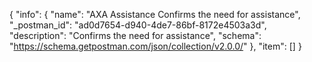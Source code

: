 {
  "info": {
    "name": "AXA Assistance Confirms the need for assistance",
    "_postman_id": "ad0d7654-d940-4de7-86bf-8172e4503a3d",
    "description": "Confirms the need for assistance",
    "schema": "https://schema.getpostman.com/json/collection/v2.0.0/"
  },
  "item": []
}